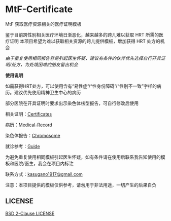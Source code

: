 # MtF-Certificate

MtF 获取医疗资源相关的医疗证明模板

鉴于目前跨性别相关医疗环境日渐恶化，越来越多的跨儿难以获取 HRT 所需的医疗证明
本项目希望为难以获取相关资源的跨儿提供模板，增加获得 HRT 处方的机会

*由于重复使用相同报告容易引起医生怀疑，建议有条件的伙伴优先选择自行开具证明/处方，为处境困难的朋友留出机会*

**使用说明**

如需获得HRT处方，可以使用含有“易性症”/“性身份障碍”/“性别不一致”字样的病历。建议优先使用精神卫生中心的病历

部分医院在开具证明时要求出示染色体核型报告，可自行修改后使用

相关证明：[Certificates](Certificates)

病历：[Medical-Record](Medical-Record)

染色体报告：[Chromosome](Chromosome)

就诊参考：[Guide](Guide)

为避免重复使用相同模板引起医生怀疑，如有条件请在使用后联系我告知使用的模板和医院/医生，我会在项目内标注

联系方式：kasugano1917@gmail.com

注意：本项目提供的模板仅供参考，请勿用于非法用途，一切产生的后果自负

## LICENSE

[BSD 2-Clause LICENSE](LICENSE)
